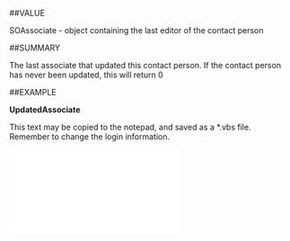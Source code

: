 
##VALUE

SOAssociate - object containing the last editor of the contact person


##SUMMARY

The last associate that updated this contact person. If the contact person has never been updated, this will return 0


##EXAMPLE

**UpdatedAssociate**

This text may be copied to the notepad, and saved as a *.vbs file. Remember to change the login information.

![](..\..\Examples\vbs\SOPerson.UpdatedAssociate.vbs.txt)

